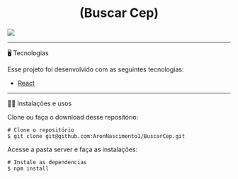 

<h1 align="center">
  (Buscar Cep)
    </h1>
    
 ![](https://github.com/AronNascimento1/BuscarCep/blob/main/public/assets/cep.gif)


_________
🖥️ Tecnologias

Esse projeto foi desenvolvido com as seguintes tecnologias:

- [React](https://reactjs.org)

_________
🧑‍💻 Instalações e usos

Clone ou faça o download desse repositório:

```
# Clone o repositório
$ git clone git@github.com:AronNascimento1/BuscarCep.git
```

Acesse a pasta server e faça as instalações:

```
# Instale as dependencias
$ npm install
